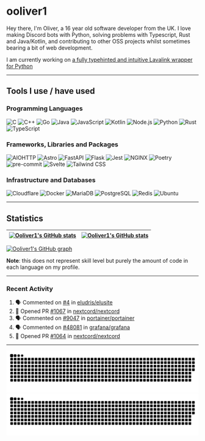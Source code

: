 # ooliver1

Hey there, I'm Oliver, a 16 year old software developer from the UK. I love making Discord bots with Python, solving problems with Typescript, Rust and Java/Kotlin, and contributing to other OSS projects whilst sometimes bearing a bit of web development.

I am currently working on [a fully typehinted and intuitive Lavalink wrapper for Python](https://github.com/ooliver1/mafic)

---

## Tools I use / have used

### Programming Languages

![C](https://img.shields.io/badge/C-A8B9CC?logo=C&logoColor=white)
![C++](https://img.shields.io/badge/C++-00599C?logo=C%2B%2B&logoColor=white)
![Go](https://img.shields.io/badge/Go-00ADD8?logo=Go&logoColor=white)
![Java](https://img.shields.io/badge/Java-000000?logo=OpenJDK&logoColor=white)
![JavaScript](https://img.shields.io/badge/JavaScript-F7DF1E?logo=JavaScript&logoColor=white)
![Kotlin](https://img.shields.io/badge/Kotlin-7F52FF?logo=Kotlin&logoColor=white)
![Node.js](https://img.shields.io/badge/Node.js-339933?logo=Node.js&logoColor=white)
![Python](https://img.shields.io/badge/Python-3776AB?logo=Python&logoColor=white)
![Rust](https://img.shields.io/badge/Rust-000000?logo=Rust&logoColor=white)
![TypeScript](https://img.shields.io/badge/TypeScript-3178C6?logo=TypeScript&logoColor=white)

### Frameworks, Libraries and Packages

![AIOHTTP](https://img.shields.io/badge/AIOHTTP-2C5BB4?logo=AIOHTTP&logoColor=white)
![Astro](https://img.shields.io/badge/Astro-FF5D01?logo=Astro&logoColor=white)
![FastAPI](https://img.shields.io/badge/FastAPI-009688?logo=FastAPI&logoColor=white)
![Flask](https://img.shields.io/badge/Flask-000000?logo=Flask&logoColor=white)
![Jest](https://img.shields.io/badge/Jest-C21325?logo=Jest&logoColor=white)
![NGINX](https://img.shields.io/badge/NGINX-009639?logo=NGINX&logoColor=white)
![Poetry](https://img.shields.io/badge/Poetry-60A5FA?logo=Poetry&logoColor=white)
![pre-commit](https://img.shields.io/badge/pre-commit-FAB040?logo=pre-commit&logoColor=white)
![Svelte](https://img.shields.io/badge/Svelte-FF3E00?logo=Svelte&logoColor=white)
![Tailwind CSS](https://img.shields.io/badge/Tailwind%20CSS-06B6D4?logo=Tailwind%20CSS&logoColor=white)

### Infrastructure and Databases

![Cloudflare](https://img.shields.io/badge/Cloudflare-F38020?logo=Cloudflare&logoColor=white)
![Docker](https://img.shields.io/badge/Docker-2496ED?logo=Docker&logoColor=white)
![MariaDB](https://img.shields.io/badge/MariaDB-003545?logo=MariaDB&logoColor=white)
![PostgreSQL](https://img.shields.io/badge/PostgreSQL-4169E1?logo=PostgreSQL&logoColor=white)
![Redis](https://img.shields.io/badge/Redis-DC382D?logo=Redis&logoColor=white)
![Ubuntu](https://img.shields.io/badge/Ubuntu-E95420?logo=Ubuntu&logoColor=white)

---

## Statistics

| <a href="https://github.com/anuraghazra/github-readme-stats"><img src="https://github-readme-stats.ooliver1.vercel.app/api/?username=ooliver1&theme=midnight-purple&show_icons=true&hide_border=true&show_private=true&include_all_commits=true&show_total_reviews=true" alt="Ooliver1's GitHub stats" align="center" /></a> | <a href="https://github.com/anuraghazra/github-readme-stats"><img src="https://github-readme-stats.vercel.app/api/top-langs?username=ooliver1&theme=midnight-purple&count_private=true&exclude_repo=obsidi&layout=compact&langs_count=10&hide_border=true" alt="Ooliver1's GitHub stats" align="center" /></a> |
| ----------------------------------------------------------------------------------------------------------------------------------------------------------------------------------------------------------------------------------------------------------------------------------------------------- | ----------------------------------------------------------------------------------------------------------------------------------------------------------------------------------------------------------------------------------------------------------------------------------------------------------------------- |

[![Ooliver1's GitHub graph](https://github-readme-activity-graph.vercel.app/graph?username=ooliver1&bg_color=000000&color=9745f5&line=9745f5&point=FFFFFF&hide_border=true)](https://github.com/ashutosh00710/github-readme-activity-graph)


**Note**: this does not represent skill level but purely the amount of code in each language on my profile.

---

### Recent Activity

<!--START_SECTION:activity-->
1. 🗣 Commented on [#4](https://github.com/eludris/elusite/issues/4) in [eludris/elusite](https://github.com/eludris/elusite)
2. 💪 Opened PR [#1067](https://github.com/nextcord/nextcord/pull/1067) in [nextcord/nextcord](https://github.com/nextcord/nextcord)
3. 🗣 Commented on [#9047](https://github.com/portainer/portainer/issues/9047) in [portainer/portainer](https://github.com/portainer/portainer)
4. 🗣 Commented on [#48081](https://github.com/grafana/grafana/issues/48081) in [grafana/grafana](https://github.com/grafana/grafana)
5. 💪 Opened PR [#1064](https://github.com/nextcord/nextcord/pull/1064) in [nextcord/nextcord](https://github.com/nextcord/nextcord)
<!--END_SECTION:activity-->

---

![github contribution grid snake animation](https://raw.githubusercontent.com/ooliver1/ooliver1/output/github-contribution-grid-snake-dark.svg#gh-dark-mode-only)![github contribution grid snake animation](https://raw.githubusercontent.com/ooliver1/ooliver1/output/github-contribution-grid-snake.svg#gh-light-mode-only)
